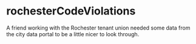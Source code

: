 # rochesterCodeViolations
A friend working with the Rochester tenant union needed some data from the city data portal to be a little nicer to look through.
